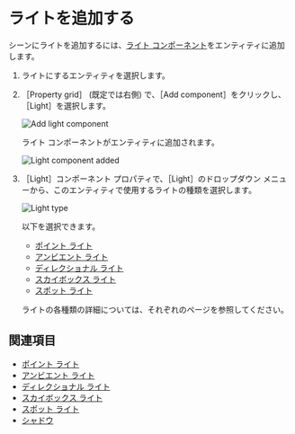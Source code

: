 # ライトを追加する

シーンにライトを追加するには、[ライト コンポーネント](xref:Xenko.Engine.LightComponent)をエンティティに追加します。

1. ライトにするエンティティを選択します。

2. ［Property grid］ (既定では右側) で、［Add component］をクリックし、［Light］を選択します。

    ![Add light component](media/add-light-component.png)

    ライト コンポーネントがエンティティに追加されます。

    ![Light component added](media/light-component-added.png)

3. ［Light］コンポーネント プロパティで、［Light］のドロップダウン メニューから、このエンティティで使用するライトの種類を選択します。

    ![Light type](media/light-type.png)

    以下を選択できます。

    * [ポイント ライト](point-lights.md)
    * [アンビエント ライト](ambient-lights.md)
    * [ディレクショナル ライト](directional-lights.md)
    * [スカイボックス ライト](skybox-lights.md)
    * [スポット ライト](spot-lights.md)

    ライトの各種類の詳細については、それぞれのページを参照してください。

## 関連項目

* [ポイント ライト](point-lights.md)
* [アンビエント ライト](ambient-lights.md)
* [ディレクショナル ライト](directional-lights.md)
* [スカイボックス ライト](skybox-lights.md)
* [スポット ライト](spot-lights.md)
* [シャドウ](shadows.md)
